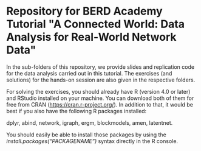 # Repository for BERD Academy Tutorial "A Connected World: Data Analysis for Real-World Network Data"

In the sub-folders of this repository, we provide slides and replication code for the data analysis carried out in this tutorial. 
The exercises (and solutions) for the hands-on session are also given in the respective folders.

For solving the exercises, you should already have R (version 4.0 or later) and RStudio installed on your machine. You can download both of them for free from CRAN (https://cran.r-project.org/). In addition to that, it would be best if you also have the following R packages installed:

dplyr, abind, network, igraph, ergm, blockmodels, amen, latentnet.

You should easily be able to install those packages by using the *install.packages(“PACKAGENAME”)* syntax directly in the R console.
